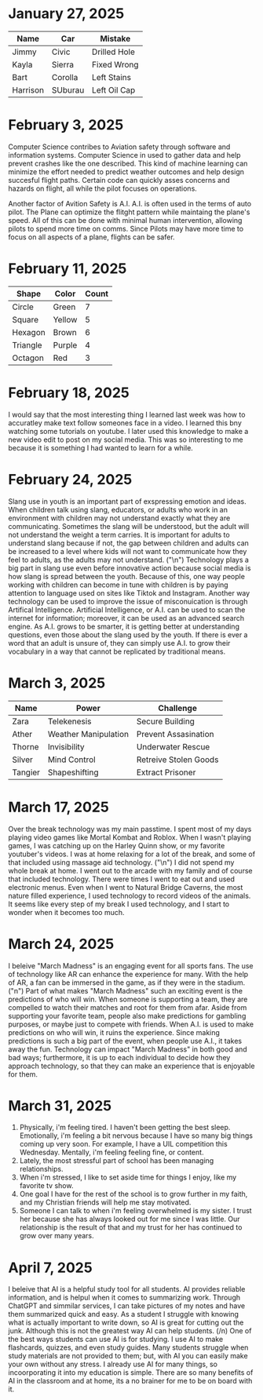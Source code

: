 # January 27, 2025
| Name        | Car         |Mistake |
| ----------- | ----------- |--------|
| Jimmy       | Civic       | Drilled Hole|
| Kayla       | Sierra      | Fixed Wrong |
| Bart        | Corolla     | Left Stains |
| Harrison    | SUburau     | Left Oil Cap|
# February 3, 2025
  Computer Science contribes to Aviation safety through software and information systems. Computer Science in used to gather data and help prevent crashes like the one described. This kind of machine learning can minimize the effort needed to predict weather outcomes and help design succesful flight paths. Certain code can quickly asses concerns and hazards on  flight, all while the pilot focuses on operations.
 
  Another factor of Avition Safety is A.I. A.I. is often used in the terms of auto pilot. The Plane can optimize the flitght pattern while maintaing the plane's speed. All of this can be done with minimal human intervention, allowing pilots to spend more time on comms. Since Pilots may have more time to focus on all aspects of a plane, flights can be safer.
# February 11, 2025
| Shape       | Color       |Count        |
| ----------- | ----------- |-------------|
| Circle      | Green       | 7           |
| Square      | Yellow      | 5           |
| Hexagon     | Brown       | 6           |
| Triangle    | Purple      | 4           |
| Octagon     | Red         | 3           |
# February 18, 2025
I would say that the most interesting thing I learned last week was how to accuratley make text follow someones face in a video. 
I learned this bny watching some tutorials on youtube. I later used this knowledge to make a new video edit to post on my social media.
This was so interesting to me because it is something I had wanted to learn for a while.
# February 24, 2025
Slang use in youth is an important part of exspressing emotion and ideas. When children talk using slang, educators, or adults who work in an environment with children may not understand exactly what they are communicating. Sometimes the slang will be understood, but the adult will not understand the weight a term carries. It is important for adults to understand slang because if not, the gap between children and adults can be increased to a level where kids will not want to communicate how they feel to adults, as the adults may not understand. 
 ("\n")          Technology plays a big part in slang use even before innovative action because social media is how slang is spread between the youth. Because of this, one way people working with children can become in tune with children is by paying attention to language used on sites like Tiktok and Instagram. Another way technology can be used to improve the issue of misconuication is through Artifical Intelligence. Artificial Intelligence, or A.I. can be used to scan the internet for information; moreover, it can be used as an advanced search engine. As A.I. grows to be smarter, it is getting better at understanding questions, even those about the slang used by the youth. If there is ever a word that an adult is unsure of, they can simply use A.I. to grow their vocabulary in a way that cannot be replicated by traditional means.
  # March 3, 2025
| Name        | Power               |Challenge             |
| ----------- | --------------------|----------------------|
| Zara        | Telekenesis         | Secure Building      |
| Ather       | Weather Manipulation| Prevent Assasination |
| Thorne      | Invisibility        | Underwater Rescue    |
| Silver      | Mind Control        | Retreive Stolen Goods|
| Tangier     | Shapeshifting       | Extract Prisoner     |
# March 17, 2025
Over the break technology was my main passtime. I spent most of my days playing video games like Mortal Kombat and Roblox. When I wasn't playing games, I was catching up on the Harley Quinn show, or my favorite youtuber's videos. I was at home relaxing for a lot of the break, and some of that included using massage aid technology. 
("\n")
I did not spend my whole break at home. I went out to the arcade with my family and of course that included technology. There were times I went to eat out and used electronic menus. Even when I went to Natural Bridge Caverns, the most nature filled experience, I used technology to record videos of the animals. It seems like every step of my break I used technology, and I start to wonder when it becomes too much.
# March 24, 2025
I beleive "March Madness" is an engaging event for all sports fans. The use of technology like AR can enhance the experience for many. With the help of AR, a fan can be immersed in the game, as if they were in the stadium. ("n") Part of what makes "March Madness" such an exciting event is the predictions of who will win. When someone is supporting a team, they are compelled to watch their matches and root for them from afar. Aside from supporting your favorite team, people also make predictions for gambling purposes, or maybe just to compete with friends. When A.I. is used to make predictions on who will win, it ruins the experience. Since making predictions is such a big part of the event, when people use A.I., it takes away the fun. Technology can impact "March Madness" in both good and bad ways; furthermore, it is up to each individual to decide how they approach technology, so that they can make an experience that is enjoyable for them.
# March 31, 2025
1. Physically, i'm feeling tired. I haven't been getting the best sleep. Emotionally, i'm feeling a bit nervous because I have so many big things coming up very soon. For example, I have a UIL competition this Wednesday. Mentally, i'm feeling feeling fine, or content.
2. Lately, the most stressful part of school has been managing relationships.
3. When i'm stressed, I like to set aside time for things I enjoy, like my favorite tv show.
4. One goal I have for the rest of the school is to grow further in my faith, and my Christian friends will help me stay motivated.
5. Someone I can talk to when i'm feeling overwhelmed is my sister. I trust her because she has always looked out for me since I was little. Our relationship is the result of that and my trust for her has continued to grow over many years.
# April 7, 2025
I beleive that AI is a helpful study tool for all students. AI provides reliable information, and is helpul when it comes to summarizing work.  Through ChatGPT and simmilar services, I can take pictures of my notes and have them summarized quick and easy. As a student I struggle with knowing what is actually important to write down, so AI is great for cutting out the junk. Although this is not the greatest way AI can help students. (/n) One of the best ways students can use AI is for studying. I use AI to make flashcards, quizzes, and even study guides. Many students struggle when study materials are not provided to them; but, with AI you can easily make your own without any stress. I already use AI for many things, so incoorporating it into my education is simple. There are so many benefits of AI in the classroom and at home, its a no brainer for me to be on board with it.
